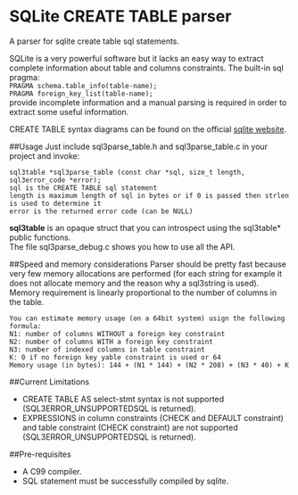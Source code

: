 # SQLite CREATE TABLE parser
A parser for sqlite create table sql statements.

SQLite is a very powerful software but it lacks an easy way to extract complete information about table and columns constraints. The built-in sql pragma:  
```PRAGMA schema.table_info(table-name);```  
```PRAGMA foreign_key_list(table-name);```  
provide incomplete information and a manual parsing is required in order to extract some useful information.

CREATE TABLE syntax diagrams can be found on the official [sqlite website](http://www.sqlite.org/lang_createtable.html).

##Usage
Just include sql3parse_table.h and sql3parse_table.c in your project and invoke:
```
sql3table *sql3parse_table (const char *sql, size_t length, sql3error_code *error);
sql is the CREATE TABLE sql statement
length is maximum length of sql in bytes or if 0 is passed then strlen is used to determine it
error is the returned error code (can be NULL)
```
**sql3table** is an opaque struct that you can introspect using the sql3table* public functions.  
The file sql3parse_debug.c shows you how to use all the API.


##Speed and memory considerations
Parser should be pretty fast because very few memory allocations are performed (for each string for example it does not allocate memory and the reason why a sql3string is used). Memory requirement is linearly proportional to the number of columns in the table.
```
You can estimate memory usage (on a 64bit system) usign the following formula:
N1: number of columns WITHOUT a foreign key constraint
N2: number of columns WITH a foreign key constraint
N3: number of indexed columns in table constraint
K: 0 if no foreign key yable constraint is used or 64
Memory usage (in bytes): 144 + (N1 * 144) + (N2 * 208) + (N3 * 40) + K
```

##Current Limitations
- CREATE TABLE AS select-stmt syntax is not supported (SQL3ERROR_UNSUPPORTEDSQL is returned).
- EXPRESSIONS in column constraints (CHECK and DEFAULT constraint) and table constraint (CHECK constraint) are not supported (SQL3ERROR_UNSUPPORTEDSQL is returned).

##Pre-requisites
- A C99 compiler.
- SQL statement must be successfully compiled by sqlite.

